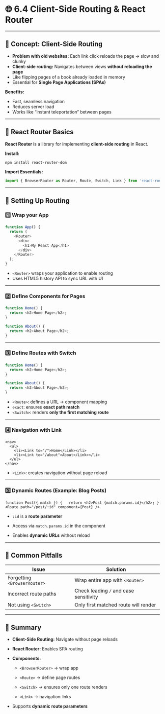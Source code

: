# 🌐 6.4 Client-Side Routing & React Router

---

## 🔹 Concept: Client-Side Routing

- **Problem with old websites:** Each link click reloads the page → slow and clunky
- **Client-side routing:** Navigates between views **without reloading the page**
- Like flipping pages of a book already loaded in memory
- Essential for **Single Page Applications (SPAs)**

**Benefits:**

- Fast, seamless navigation
- Reduces server load
- Works like “instant teleportation” between pages

---

## 🔹 React Router Basics

**React Router** is a library for implementing **client-side routing** in React.

**Install:**

```
npm install react-router-dom
```

**Import Essentials:**

```js
import { BrowserRouter as Router, Route, Switch, Link } from 'react-router-dom';

```

---

## 🔹 Setting Up Routing

### 1️⃣ Wrap your App

```js
function App() {
  return (
    <Router>
      <div>
        <h1>My React App</h1>
      </div>
    </Router>
  );
}

```

- `<Router>` wraps your application to enable routing
- Uses HTML5 history API to sync URL with UI

---

### 2️⃣ Define Components for Pages

```js
function Home() {
  return <h2>Home Page</h2>;
}

function About() {
  return <h2>About Page</h2>;
}

```

---

### 3️⃣ Define Routes with Switch

```js
function Home() {
  return <h2>Home Page</h2>;
}

function About() {
  return <h2>About Page</h2>;
}

```
- `<Route>`: defines a URL → component mapping
- `exact`: ensures **exact path match**
- `<Switch>`: renders **only the first matching route**

---

### 4️⃣ Navigation with Link

```
<nav>
  <ul>
    <li><Link to="/">Home</Link></li>
    <li><Link to="/about">About</Link></li>
  </ul>
</nav>

```
- `<Link>`: creates navigation without page reload
    

---

### 5️⃣ Dynamic Routes (Example: Blog Posts)

`function Post({ match }) {   return <h2>Post {match.params.id}</h2>; }  <Route path="/post/:id" component={Post} />`

- `:id` is a **route parameter**
    
- Access via `match.params.id` in the component
    
- Enables **dynamic URLs** without reload
    

---

## 🔹 Common Pitfalls

|Issue|Solution|
|---|---|
|Forgetting `<BrowserRouter>`|Wrap entire app with `<Router>`|
|Incorrect route paths|Check leading `/` and case sensitivity|
|Not using `<Switch>`|Only first matched route will render|

---

## 🔹 Summary

- **Client-Side Routing:** Navigate without page reloads
    
- **React Router:** Enables SPA routing
    
- **Components:**
    
    - `<BrowserRouter>` → wrap app
        
    - `<Route>` → define page routes
        
    - `<Switch>` → ensures only one route renders
        
    - `<Link>` → navigation links
        
- Supports **dynamic route parameters**